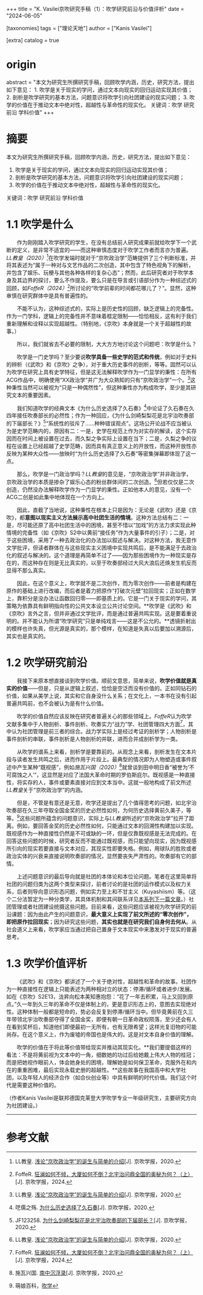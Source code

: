 +++
title = "K. Vasilei京吹研究手稿（1）：吹学研究前沿与价值评析"
date = "2024-06-05"

[taxonomies]
tags = ["理论天地"]
author = ["Kanis Vasilei"]

[extra]
catalog = true
# origin 
abstract = "本文为研究生所撰研究手稿，回顾吹学内涵，历史，研究方法，提出如下意见： 1. 吹学是关于现实的学问，通过文本向现实的回归运动实现其价值； 2. 剖析是吹学研究的基本方法，问题意识将吹学引向社团建设的现实问题； 3. 吹学的价值在于推动文本中绝对性，超越性与革命性的现实化。  关键词：吹学 研究前沿 学科价值"
+++

# 摘要

本文为研究生所撰研究手稿，回顾吹学内涵，历史，研究方法，提出如下意见：
1. 吹学是关于现实的学问，通过文本向现实的回归运动实现其价值；
2. 剖析是吹学研究的基本方法，问题意识将吹学引向社团建设的现实问题；
3. 吹学的价值在于推动文本中绝对性，超越性与革命性的现实化。

关键词：吹学 研究前沿 学科价值

# 1.1 吹学是什么

&emsp;&emsp;作为刚刚踏入吹学研究的学生，在没有总结前人研究成果前就给吹学下一个武断的定义，是非常不适宜的——而这种审慎态度对于吹学工作者而言亦为普遍。*LL教皇（2020）*[^1]在吹学发端时就对于“京吹政治学”范畴提供了三个判断标准，并将其表述为“属于一种对与文艺作品的二次创造，其中包含了特色视角下的解析，并包含了娱乐、玩梗与其他各种各样的复杂心态”；然而，此后研究者对于吹学本身及其边界的探讨，要么不作提及，要么只是在导言或引语部分作为一种综述式的回顾，如*FoffeR（2024）*[^2]所讨论的“吹学前辈的时间都花哪儿了？”。显然，这种审慎在研究群体中是具有普遍性的。

&emsp;&emsp;不能不认为，这种综述式的，实际上是历史性的回顾，缺乏逻辑上的完备性。作为一门学科，逻辑上的完备性并不意味着框定限制——恰恰相反，这有利于我们重新理解和诠释以实现超越性。（特别地，《京吹》本身就是一个关于超越性的故事。）

&emsp;&emsp;所以，我们就省去不必要的限制，大大方方地讨论这个问题吧：吹学是什么？

&emsp;&emsp;吹学是一门史学吗？至少要说**吹学具备一些史学的范式和传统**，例如对于史料的辨析（《武吹》和《京吹》之争），对于重大历史事件的剖析，等等。固然可以认为吹学在研究上具有史学特征，但是这无法解释吹学作为一门显学的秉性：在所有ACG作品中，明确使用“XX政治学”并广为大众熟知的只有“京吹政治学”一个。[^1]这种秉性当然可以被视为“只是一种偶然性”，但这种秉性亦为构成吹学，至少是其研究文本的重要因素。

&emsp;&emsp;我们知道吹学的经典文本《为什么历史选择了久石奏》[^3]中论证了久石奏在久四年接任吹奏部长的必然性；作为一种回应，《为什么剑崎梨梨花是北宇治吹奏部的下届部长？》[^4]“系统性的驳斥了……种种错误观点”。这场公开论战不应当被认为是史学范畴内的，原因有二：一是，史学在规范上作为对实存的解读，这个实存因而在时间上被设置在过去，而久梨之争实际上设置在当下；二是，久梨之争的议程在设置上已经超越了史学范畴，因而具有真正意义上的开放性，而这种开放性亦反映为某种大众性——放映时“为什么历史选择了久石奏”等密集弹幕即体现了这一点。

&emsp;&emsp;那么，吹学是一门政治学吗？*LL教皇*的意见是，“京吹政治学”并非政治学，京吹政治学的本质是掺杂了娱乐心态的粉丝群体间的二次创造。[^1]但若仅仅是二次创造，仍然没办法解释吹学作为一门显学的秉性。正如他本人的意见，没有一个ACG二创是如此集中地体现在一个方向上。

&emsp;&emsp;因此，直截了当地说，这种秉性在根本上只是因为：无论是《武吹》还是《京吹》，都**意图以现实主义方法展示高中社团生活的情境**。这种方法总结有二：一是，尽可能还原了高中社团生活中的困境，甚至不惜以“加戏”的方法力求实现此种情境的完备性（如《京吹》S2中以黄前“接任务”作为大量事件的引子）；二是，对于这些困境，采用了一种去政治化的办法加以叙述与解决。对这种方法，我无意作文学批评，但读者群体在与这些现实主义困境中实现共鸣后，是不能满足于去政治化的叙述与解决的。这个道理是再简单不过了——因为那些困境作为一种现实是存在的，而这种存在则是无比真实的，以至于吹奏部经过大风大浪后还焕发生机反而显得不那么真实。

&emsp;&emsp;因此，在这个意义上，吹学就不是二次创作，而为零次创作——前者是构建在原作的基础上进行改编，而后者是着力把原作“打破次元壁”拉回现实；正如在数学上，靠积分是没办法让函数回归零——即基质上的。它是一门关于现实的学问，其策略为依靠具有鲜明指向性的公共文本设立公共讨论空间。**吹学是《武吹》和《京吹》言外之言，但并非通过文学批评，而是通过普遍共鸣实现。这是要着重说明的。并不能认为所谓“吹学研究”只是单纯戏言——这是不公允的。**透镜折射出的模样也许失真，但光源是真实的，那个模样，在知道是失真以后要加以溯源后，其实也是真实的。

# 1.2 吹学研究前沿

&emsp;&emsp;我接下来原本想直接谈到吹学价值。顺前文意思，简单来说，**吹学价值就是真实的价值**——但是，只是从逻辑上叙述，恰恰是空泛而没有价值的。正如同钻石的价值，如果从美学上说，其实和它自身没什么关系；在文化上，一本书在没有引起普遍共鸣前，也不会被认为是有什么价值。

&emsp;&emsp;吹学的价值自然应该反映在研究者普遍关心的那些领域上。*FoffeR*认为吹学文献多集中于人物剖析、事件剖析、吹奏实力“战力”学、社团管理四大方面[^2]，其中认为社团管理是前三者的综合。战力学实际上是经过考证的剖析学；人物剖析是事件剖析的串联，事件剖析是人物剖析的并联，进而合并成剖析学为一类。

&emsp;&emsp;从吹学的谱系上来看，剖析学是要靠前的。从观念上来看，剖析发生在文本片段与读者发生共鸣之后，进而作用于片段上。最典型的情况即为人物塑造或事件叙述中产生某种“既视感”，例如*施瓦兴国（2020）*[^5]就曾谈到田中明日香“被誉为‘不可腐蚀之人’”，这显然是对应了法国大革命时期的罗伯斯庇尔。既视感是一种直接性，将实存的人，事件或要素直接对应到文本当中。这就一般地构成了前文所述*LL教皇*关于“京吹政治学”的内涵。

&emsp;&emsp;但是，不管是有意还是无意，吹学还是提出了几个值得思考的问题，如北宇治吹奏部在久三年夺取全国金奖的历史必然性如何，为何历史选择黄前久美子，等等。[^6]这些问题所蕴含的问题意识，实际上与*LL教皇*所述的“京吹政治学”拉开了距离。例如，要回答金奖的历史必然性如何，只能通过文本的回溯性构建加以实现。既视感作为一种直接性仍然是不可或缺的一环，但是仅靠既视感是无法完成的。在回答这些问题的时候，研究者反而不能通过既视感，而只能望向现实，因为既视感所引向的现实若要直接与文本对应，其现实性即要失格。例如，用球队的胜败或者政治实体的兴衰来直接说明吹奏部的情况，显然要丧失严肃性的。吹奏部有它的部情。

&emsp;&emsp;上述问题意识的最后导向就是社团的本体论和本位论问题。笔者在这里简单将社团的问题归类为这两个类型来探讨，前者讨论的是社团的运作模式以及权力关系，后者则导向意识形态问题，例如实力至上和不甘主义（Kuyashiism）等。（这个二分法暂定为一种分类学，其具体机制和其间联系详见[本系列下一篇文章](/2024/06/12/K.-Vasilei京吹研究手稿-2/)。）社团管理或者社团建设统摄这些问题。目前来看，这些问题应该被视为吹学研究的前沿课题：因为由此产生的问题意识，**最大意义上实现了前文所述的“零次创作”，即把原作拉回现实**；因为研究这些问题，**其实也就是在研究我们自身何去何从**。从社会道义上来看，吹学家应当通过把自己置身于文本现实中来激发对于现实的普遍思考。

# 1.3 吹学价值评析

&emsp;&emsp;《武吹》和《京吹》都讲述了一个关于绝对性，超越性和革命的故事。社团作为一种直接性在逻辑上只能表述为两种相对立的状态：停滞/循环或者进步/发展。如在《京吹》S2E13，泷昇向松本美知惠抱怨：“花了一年去积累，马上又回到原点。”久一年到久三年的革命不仅是体制上的，更是意识形态上的，意图去实现绝对性。这种体制一般都是短命的，势必会反复到停滞/循环当中。但毕竟黄前在久三年带领北宇治吹奏部夺得了全国金奖，即便有朝一日革命政权陨落，至少还会有人在看到奖杯后，知道他们即便最初一无所有，也有无限希望；这样光复旧物的可能尚存。在这个意义上，作为废墟的帝国也是伟大的。这是对文本自身价值的理解。

&emsp;&emsp;吹学的价值在于将此等价值带给现实并推动其现实化。**我们要提倡这样的看法：不是将黄前视为文本中的一角，细数她的功过后给她戴上伟大人物的桂冠；而是把她视作眼前人，体会她身处的困境，理解她是如何保卫革命，克服外在和内在的重重困难，最后实现永载史册的超越性。**这些故事在我国高中和大学社团，以及年轻人的经济合作（如合伙创业等）中具有鲜明的时代价值。我们这个时代是需要这种价值的。

（作者Kanis Vasilei是联邦德国克莱登大学吹学专业一年级研究生，主要研究方向为社团建设。）

* * *

# 参考文献

[^1]: LL教皇. [浅论“京吹政治学”的诞生与简单的介绍](/2020/07/12/qianlun_jingchuizhengzhixue_dedanshengyujiandandejieshao/)[J]. 京吹学报，2020.

[^2]: FoffeR. [狂澜如何不倾，大厦如何不倒？北宇治问鼎全国的奥秘为何？（上）](/2024/04/25/kuanglanbuqing1/)[J]. 京吹学报，2024.

[^3]: 呓儒之殇. [为什么历史选择了久石奏](/2020/01/07/weishenmelishixuanzelekanade/)[J]. 京吹学报，2020.

[^4]: JF123258. [为什么剑崎梨梨花是北宇治吹奏部的下届部长？](/2020/02/06/weishenmelishixuanzeleririka/)[J]. 京吹学报，2020.

[^5]: 施瓦兴国. [南中沉浮录](/2020/03/05/南中沉浮录/)[J]. 京吹学报，2020.

[^6]: 萌娘百科，[吹学](https://mzh.moegirl.org.cn/%E5%90%B9%E5%AD%A6)
